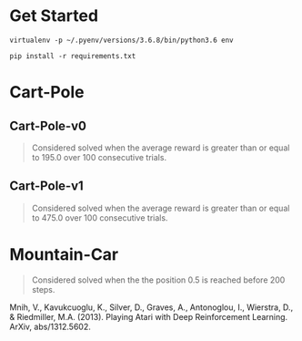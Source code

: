# Get Started

```
virtualenv -p ~/.pyenv/versions/3.6.8/bin/python3.6 env
```

```
pip install -r requirements.txt
```

# Cart-Pole

## Cart-Pole-v0

> Considered solved when the average reward is greater than or equal to 195.0 over 100 consecutive trials.

## Cart-Pole-v1

> Considered solved when the average reward is greater than or equal to 475.0 over 100 consecutive trials.

# Mountain-Car

> Considered solved when the the position 0.5 is reached before 200 steps.

Mnih, V., Kavukcuoglu, K., Silver, D., Graves, A., Antonoglou, I., Wierstra, D., & Riedmiller, M.A. (2013). Playing Atari with Deep Reinforcement Learning. ArXiv, abs/1312.5602.